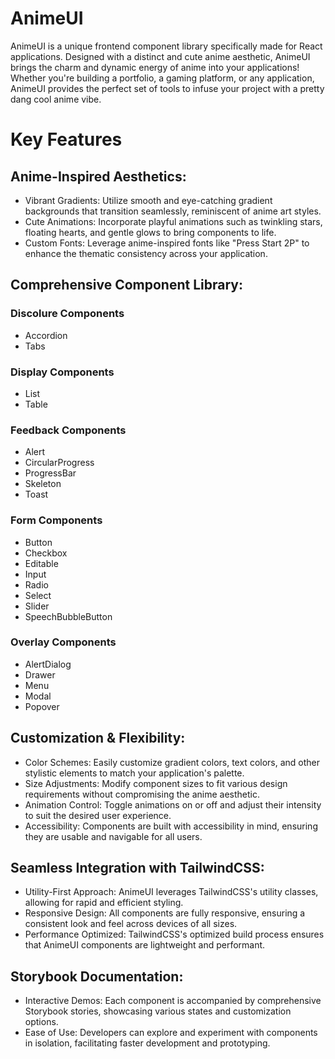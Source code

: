 # AnimeUI

AnimeUI is a unique frontend component library specifically made for React applications. Designed with a distinct and cute anime aesthetic, AnimeUI brings the charm and dynamic energy of anime into your applications! Whether you're building a portfolio, a gaming platform, or any application, AnimeUI provides the perfect set of tools to infuse your project with a pretty dang cool anime vibe.

# Key Features

## Anime-Inspired Aesthetics:

- Vibrant Gradients: Utilize smooth and eye-catching gradient backgrounds that transition seamlessly, reminiscent of anime art styles.
- Cute Animations: Incorporate playful animations such as twinkling stars, floating hearts, and gentle glows to bring components to life.
- Custom Fonts: Leverage anime-inspired fonts like "Press Start 2P" to enhance the thematic consistency across your application.

## Comprehensive Component Library:

### Discolure Components
- Accordion 
- Tabs
### Display Components
- List
- Table
### Feedback Components
- Alert
- CircularProgress
- ProgressBar
- Skeleton
- Toast
### Form Components
- Button
- Checkbox
- Editable
- Input
- Radio
- Select
- Slider
- SpeechBubbleButton
### Overlay Components
- AlertDialog
- Drawer
- Menu
- Modal
- Popover

## Customization & Flexibility:
- Color Schemes: Easily customize gradient colors, text colors, and other stylistic elements to match your application's palette.
- Size Adjustments: Modify component sizes to fit various design requirements without compromising the anime aesthetic.
- Animation Control: Toggle animations on or off and adjust their intensity to suit the desired user experience.
- Accessibility: Components are built with accessibility in mind, ensuring they are usable and navigable for all users.

## Seamless Integration with TailwindCSS:
- Utility-First Approach: AnimeUI leverages TailwindCSS's utility classes, allowing for rapid and efficient styling.
- Responsive Design: All components are fully responsive, ensuring a consistent look and feel across devices of all sizes.
- Performance Optimized: TailwindCSS's optimized build process ensures that AnimeUI components are lightweight and performant.

## Storybook Documentation:
- Interactive Demos: Each component is accompanied by comprehensive Storybook stories, showcasing various states and customization options.
- Ease of Use: Developers can explore and experiment with components in isolation, facilitating faster development and prototyping.
